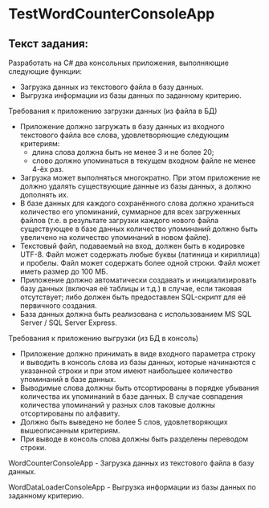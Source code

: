 # TestWordCounterConsoleApp

## Текст задания: 
Разработать на C# два консольных приложения, выполняющие следующие функции:
   - Загрузка данных из текстового файла в базу данных.
   - Выгрузка информации из базы данных по заданному критерию.  
                                   
Требования к приложению загрузки данных (из файла в БД)
   - Приложение должно загружать в базу данных из входного текстового файла все слова,
удовлетворяющие следующим критериям:
     - длина слова должна быть не менее 3 и не более 20;
     - слово должно упоминаться в текущем входном файле не менее 4-ёх раз.
   - Загрузка может выполняться многократно. При этом приложение не должно удалять
существующие данные из базы данных, а должно дополнять их.
   - В базе данных для каждого сохранённого слова должно храниться количество его упоминаний,
суммарное для всех загруженных файлов (т.е. в результате загрузки каждого нового файла
существующее в базе данных количество упоминаний должно быть увеличено на количество
упоминаний в новом файле).
   - Текстовый файл, подаваемый на вход, должен быть в кодировке UTF-8. Файл может содержать
любые буквы (латиница и кириллица) и пробелы. Файл может содержать более одной строки. Файл
может иметь размер до 100 МБ.
   - Приложение должно автоматически создавать и инициализировать базу данных (включая её
таблицы и т.д.) в случае, если таковая отсутствует; либо должен быть предоставлен SQL-скрипт для
её первичного создания.
   - База данных должна быть реализована с использованием MS SQL Server / SQL Server Express.

Требования к приложению выгрузки (из БД в консоль)
   - Приложение должно принимать в виде входного параметра строку и выводить в консоль слова из
базы данных, которые начинаются с указанной строки и при этом имеют наибольшее количество
упоминаний в базе данных.
   - Выводимые слова должны быть отсортированы в порядке убывания количества их упоминаний в
базе данных. В случае совпадения количества упоминаний у разных слов таковые должны
отсортированы по алфавиту.
   - Должно быть выведено не более 5 слов, удовлетворяющих вышеописанным критериям.
   - При выводе в консоль слова должны быть разделены переводом строки.

WordCounterConsoleApp - Загрузка данных из текстового файла в базу данных.

WordDataLoaderConsoleApp - Выгрузка информации из базы данных по заданному критерию.
